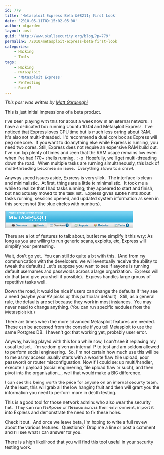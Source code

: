 ```yaml
---
id: 779
title: 'Metasploit Express Beta &#8211; First Look'
date: '2010-05-11T09:15:02-05:00'
author: mtgarden
layout: post
guid: 'http://www.skullsecurity.org/blog/?p=779'
permalink: /2010/metasploit-express-beta-first-look
categories:
    - Hacking
    - Tools
tags:
    - Hacking
    - Metasploit
    - 'Metasploit Express'
    - PenTesting
    - Rapid7
---
```


<em>This post was written by <a href='http://www.twitter.com/matt_gardenghi'>Matt Gardenghi</a></em>

This is just initial impressions of a beta product.

I've been playing with this for about a week now in an internal network.  I have a dedicated box running Ubuntu 10.04 and Metasploit Express.  I've noticed that Express loves CPU time but is much less caring about RAM.  It's also not multi-threaded.  I'd recommend a dual core box as Express will peg one core.  If you want to do anything else while Express is running, you need two cores. Still, Express does not require an expensive RAM build out. I've run top plenty of times and seen that the RAM usage remains low even when I've had 170+ shells running.  :-p  Hopefully, we'll get multi-threading down the road.  When multiple tasks are running simultaneously, this lack of multi-threading becomes an issue.  Everything slows to a crawl.
<!--more-->
Anyway speed issues aside, Express is very slick.  The interface is clean and minimalistic.  At first, things are a little to minimalistic.  It took me a while to realize that I had tasks running; they appeared to start and finish, but had actually moved to the task list.  Express gives subtle hints about tasks running, sessions opened, and updated system information as seen in this screenshot (the blue circles with numbers).

<img class="alignnone" title="Express" src="/blogdata/Express1.PNG" alt="" width="417" height="57" />

There are a lot of features to talk about, but let me simplify it this way: As long as you are willing to run generic scans, exploits, etc, Express will simplify your pentesting.

Wait, don't go yet.  You can still do quite a bit with this.  (And from my communication with the developers, we will eventually receive the ability to tweak the defaults.) Let's suppose you want to see if anyone is running default usernames and passwords across a large organization.  Express will do that (and give you shell if possible).  Express handles large groups of repetitive tasks well.

Down the road, it would be nice if users can change the defaults if they see a need (maybe your AV picks up this particular default).  Still, as a general rule, the defaults are set because they work in most instances.  You may never need to change anything. (You can run specific modules from the Metasploit kit.)

There are times when the more advanced Metasploit features are needed.  These can be accessed from the console if you tell Metasploit to use the same Postgres DB.  I haven't got that working yet, probably user error.

Anyway, having played with this for a while now, I can't see it replacing my usual toolset.  I'm seldom given an internal IP to test and am seldom allowed to perform social engineering.  So, I'm not certain how much use this will be to me as my access usually starts with a website flaw (file upload, poor password) or router misconfiguration. Now if I could set up multi/handler, execute a payload (social engineering, file upload flaw or such), and then pivot into the organization..., well that would make a BIG difference.

I can see this being worth the price for anyone on an internal security team.  At the least, this will grab all the low hanging fruit and then will grant you the information you need to perform more in depth testing.

This is a good tool for those network admins who also wear the security hat.  They can run NeXpose or Nessus across their environment, import it into Express and demonstrate the need to fix these holes.

Check it out.  And once we leave beta, I'm hoping to write a full review about the various features.  Questions?  Drop me a line or post a comment and I'll see what I can answer for you.

There is a high likelihood that you will find this tool useful in your security testing work.